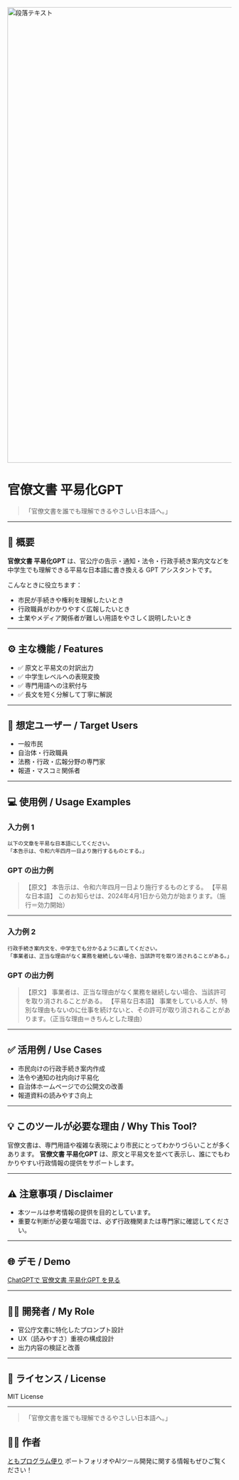 <p>
  <img width="1536" height="1024" alt="段落テキスト" src="https://github.com/user-attachments/assets/e0f4aab2-a6ec-4d53-8daa-fb0a6f681b7c" />

</p>

# 官僚文書 平易化GPT

> 「官僚文書を誰でも理解できるやさしい日本語へ。」

---

## 📌 概要

**官僚文書 平易化GPT** は、官公庁の告示・通知・法令・行政手続き案内文などを
中学生でも理解できる平易な日本語に書き換える GPT アシスタントです。

こんなときに役立ちます：

* 市民が手続きや権利を理解したいとき
* 行政職員がわかりやすく広報したいとき
* 士業やメディア関係者が難しい用語をやさしく説明したいとき

---

## ⚙️ 主な機能 / Features

* ✅ 原文と平易文の対訳出力
* ✅ 中学生レベルへの表現変換
* ✅ 専門用語への注釈付与
* ✅ 長文を短く分解して丁寧に解説

---

## 🎯 想定ユーザー / Target Users

* 一般市民
* 自治体・行政職員
* 法務・行政・広報分野の専門家
* 報道・マスコミ関係者

---

## 💻 使用例 / Usage Examples

### 入力例 1

```
以下の文章を平易な日本語にしてください。
「本告示は、令和六年四月一日より施行するものとする。」
```

### GPT の出力例

> 【原文】
> 本告示は、令和六年四月一日より施行するものとする。
> 【平易な日本語】
> このお知らせは、2024年4月1日から効力が始まります。（施行＝効力開始）

---

### 入力例 2

```
行政手続き案内文を、中学生でも分かるように直してください。
「事業者は、正当な理由がなく業務を継続しない場合、当該許可を取り消されることがある。」
```

### GPT の出力例

> 【原文】
> 事業者は、正当な理由がなく業務を継続しない場合、当該許可を取り消されることがある。
> 【平易な日本語】
> 事業をしている人が、特別な理由もないのに仕事を続けないと、その許可が取り消されることがあります。（正当な理由＝きちんとした理由）

---

## ✅ 活用例 / Use Cases

* 市民向けの行政手続き案内作成
* 法令や通知の社内向け平易化
* 自治体ホームページでの公開文の改善
* 報道資料の読みやすさ向上

---

## 💡 このツールが必要な理由 / Why This Tool?

官僚文書は、専門用語や複雑な表現により市民にとってわかりづらいことが多くあります。
**官僚文書 平易化GPT** は、原文と平易文を並べて表示し、誰にでもわかりやすい行政情報の提供をサポートします。

---

## ⚠️ 注意事項 / Disclaimer

* 本ツールは参考情報の提供を目的としています。
* 重要な判断が必要な場面では、必ず行政機関または専門家に確認してください。

---

## 🌐 デモ / Demo

[ChatGPTで 官僚文書 平易化GPT を見る](https://chatgpt.com/g/g-6871b3ade8ec81919758c30bbbbec053-guan-gong-ting-wen-shu-wakariyasuiri-ben-yu-bian-huan-gpt)

---

## 👨‍💻 開発者 / My Role

* 官公庁文書に特化したプロンプト設計
* UX（読みやすさ）重視の構成設計
* 出力内容の検証と改善

---

## 📄 ライセンス / License

MIT License

---

> 「官僚文書を誰でも理解できるやさしい日本語へ。」

## 🧑‍💻 作者

[ともプログラム便り](https://github.com/TomoProgrammingDayori)
ポートフォリオやAIツール開発に関する情報もぜひご覧ください！
